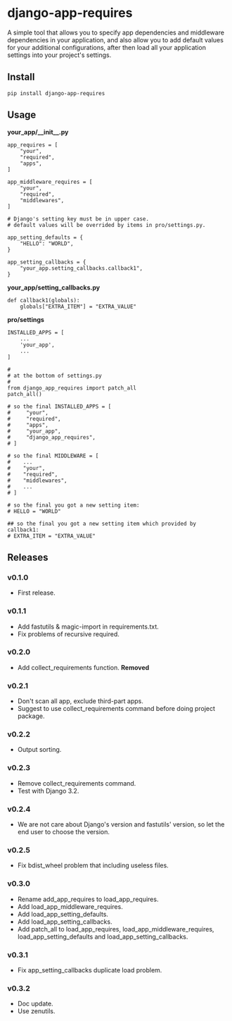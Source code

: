 # django-app-requires

A simple tool that allows you to specify app dependencies and middleware dependencies in your application, and also allow you to add default values for your additional configurations, after then load all your application settings into your project's settings.


## Install

```
pip install django-app-requires
```

## Usage

**your_app/\_\_init\_\_.py**

```
app_requires = [
    "your",
    "required",
    "apps",
]

app_middleware_requires = [
    "your",
    "required",
    "middlewares",
]

# Django's setting key must be in upper case.
# default values will be overrided by items in pro/settings.py.

app_setting_defaults = {
    "HELLO": "WORLD",
}

app_setting_callbacks = {
    "your_app.setting_callbacks.callback1",
}
```

**your_app/setting_callbacks.py**

```
def callback1(globals):
    globals["EXTRA_ITEM"] = "EXTRA_VALUE"
```

**pro/settings**

```
INSTALLED_APPS = [
    ...
    'your_app',
    ...
]

#
# at the bottom of settings.py
#
from django_app_requires import patch_all
patch_all()

# so the final INSTALLED_APPS = [
#     "your",
#     "required",
#     "apps",
#     "your_app",
#     "django_app_requires",
# ]

# so the final MIDDLEWARE = [
#    ...
#    "your",
#    "required",
#    "middlewares",
#    ...
# ]

# so the final you got a new setting item:
# HELLO = "WORLD"

## so the final you got a new setting item which provided by callback1:
# EXTRA_ITEM = "EXTRA_VALUE"
```


## Releases

### v0.1.0

- First release.

### v0.1.1

- Add fastutils & magic-import in requirements.txt.
- Fix problems of recursive required.

### v0.2.0

- Add collect_requirements function. **Removed**

### v0.2.1

- Don't scan all app, exclude third-part apps.
- Suggest to use collect_requirements command before doing project package.

### v0.2.2

- Output sorting.

### v0.2.3

- Remove collect_requirements command.
- Test with Django 3.2.

### v0.2.4

- We are not care about Django's version and fastutils' version, so let the end user to choose the version.

### v0.2.5

- Fix bdist_wheel problem that including useless files.


### v0.3.0

- Rename add_app_requires to load_app_requires.
- Add load_app_middleware_requires.
- Add load_app_setting_defaults.
- Add load_app_setting_callbacks.
- Add patch_all to load_app_requires, load_app_middleware_requires, load_app_setting_defaults and load_app_setting_callbacks.

### v0.3.1

- Fix app_setting_callbacks duplicate load problem.

### v0.3.2

- Doc update.
- Use zenutils.
